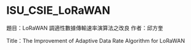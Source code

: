 # ISU_CSIE_LoRaWAN
題目：LoRaWAN 調適性數據傳輸速率演算法之改良
作者：邱方奎

Title：The Improvement of Adaptive Data Rate Algorithm for LoRaWAN
